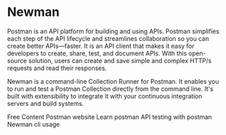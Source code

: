 # Newman

Postman is an API platform for building and using APIs. Postman simplifies each step of the API lifecycle and streamlines collaboration so you can create better APIs—faster. It is an API client that makes it easy for developers to create, share, test, and document APIs. With this open-source solution, users can create and save simple and complex HTTP/s requests and read their responses.

Newman is a command-line Collection Runner for Postman. It enables you to run and test a Postman Collection directly from the command line. It's built with extensibility to integrate it with your continuous integration servers and build systems.

<ResourceGroupTitle>Free Content</ResourceGroupTitle>
<BadgeLink colorScheme='blue' badgeText='Official Website' href='https://www.postman.com'>Postman website</BadgeLink>
<BadgeLink badgeText='Course' colorScheme='green' href='https://learning.postman.com/docs/getting-started/introduction/'>Learn postman</BadgeLink>
<BadgeLink badgeText='Watch' href='https://www.youtube.com/watch?v=VywxIQ2ZXw4'>API testing with postman</BadgeLink>
<BadgeLink badgeText='Course' href='https://learning.postman.com/docs/running-collections/using-newman-cli/command-line-integration-with-newman/'> Newman cli usage</BadgeLink>
